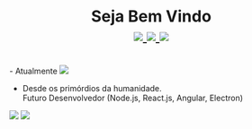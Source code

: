 <h1 align="center">Seja Bem Vindo<br>
<a href="https://www.linkedin.com/in/hermiro-junior-601bb735/">
  <img src="https://img.shields.io/badge/linkedin-%230077B5.svg?&style=for-the-badge&logo=linkedin&logoColor=white">
</a>
<a href="mailto:hermirofsjr@gmail.com">
  <img src="https://img.shields.io/badge/gmail-%23E60012.svg?&style=for-the-badge&logo=gmail&logoColor=white">
</a>
<a href="https://api.whatsapp.com/send?phone=5511953509403&text=Github.com%20-%3E%20Ol%C3%A1!">
  <img src="https://img.shields.io/badge/WHATSAPP-%2325D366.svg?&style=for-the-badge&logo=whatsapp&logoColor=white">
</a>
</h1><br>
- Atualmente 
<img src="https://img.shields.io/badge/ADVPL-Nivel%3A%20S%C3%AAnior-brightgreen">


- Desde os primórdios da humanidade.<br>
Futuro Desenvolvedor (Node.js, React.js, Angular, Electron)

<img src="https://img.shields.io/static/v1?label=TOTVS%20Protheus&message=Conteudos%20sobre%20desenvolvimento%20ADVPL&color=blue&style=flat-square">
<img src="https://img.shields.io/badge/AngularJS-%#E23237.svg?&style=for-the-badge&logo=AngularJS&logoColor=white"">
